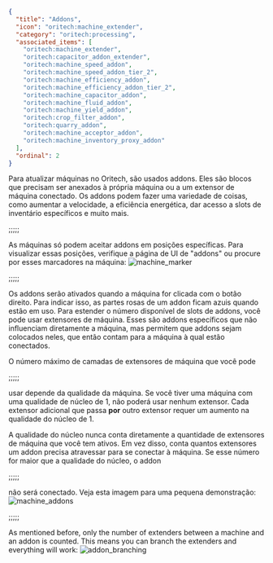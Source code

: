 ```json
{
  "title": "Addons",
  "icon": "oritech:machine_extender",
  "category": "oritech:processing",
  "associated_items": [
    "oritech:machine_extender",
    "oritech:capacitor_addon_extender",
    "oritech:machine_speed_addon",
    "oritech:machine_speed_addon_tier_2",
    "oritech:machine_efficiency_addon",
    "oritech:machine_efficiency_addon_tier_2",
    "oritech:machine_capacitor_addon",
    "oritech:machine_fluid_addon",
    "oritech:machine_yield_addon",
    "oritech:crop_filter_addon",
    "oritech:quarry_addon",
    "oritech:machine_acceptor_addon",
    "oritech:machine_inventory_proxy_addon"
  ],
  "ordinal": 2
}
```

Para atualizar máquinas no Oritech, são usados addons. Eles são blocos que precisam ser anexados à própria máquina ou a um extensor de máquina conectado. Os addons podem fazer uma variedade
de coisas, como aumentar a velocidade, a eficiência energética, dar acesso a slots de inventário específicos e muito mais.

;;;;;

As máquinas só podem aceitar addons em posições específicas. Para visualizar essas posições, verifique a página de UI de "addons" ou procure por esses marcadores na máquina:
![machine_marker](oritech:textures/book/addon_marker.png,fit)

;;;;;

Os addons serão ativados quando a máquina for clicada com o botão direito. Para indicar isso, as partes rosas de um addon ficam azuis quando estão em uso. Para estender o número disponível de slots de addons,
você pode usar extensores de máquina. Esses são addons específicos que não influenciam diretamente a máquina, mas permitem que addons sejam colocados neles, que então contam para a máquina à qual estão conectados.


O número máximo de camadas de extensores de máquina que você pode

;;;;;

usar depende da qualidade da máquina. Se você tiver uma máquina com uma qualidade de núcleo de 1, não poderá usar nenhum extensor. Cada extensor adicional que
passa **por** outro extensor requer um aumento na qualidade do núcleo de 1.

A qualidade do núcleo nunca conta diretamente a quantidade de extensores de máquina que você tem ativos. Em vez disso, conta quantos
extensores um addon precisa atravessar para se conectar à máquina. Se esse número for maior que a qualidade do núcleo, o addon

;;;;;

não será conectado. Veja esta imagem para uma pequena demonstração:
![machine_addons](oritech:textures/book/extenders.png,fit)

;;;;;

As mentioned before, only the number of extenders between a machine and an addon is counted. This means you can branch the extenders and everything will work:
![addon_branching](oritech:textures/book/addon_branching.png,fit)
